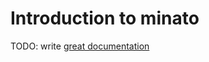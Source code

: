# Introduction to minato

TODO: write [great documentation](http://jacobian.org/writing/what-to-write/)
